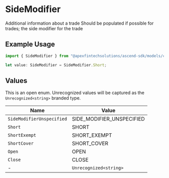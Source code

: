 # SideModifier

Additional information about a trade Should be populated if possible for trades; the side modifier for the trade

## Example Usage

```typescript
import { SideModifier } from "@apexfintechsolutions/ascend-sdk/models/components";

let value: SideModifier = SideModifier.Short;
```

## Values

This is an open enum. Unrecognized values will be captured as the `Unrecognized<string>` branded type.

| Name                      | Value                     |
| ------------------------- | ------------------------- |
| `SideModifierUnspecified` | SIDE_MODIFIER_UNSPECIFIED |
| `Short`                   | SHORT                     |
| `ShortExempt`             | SHORT_EXEMPT              |
| `ShortCover`              | SHORT_COVER               |
| `Open`                    | OPEN                      |
| `Close`                   | CLOSE                     |
| -                         | `Unrecognized<string>`    |